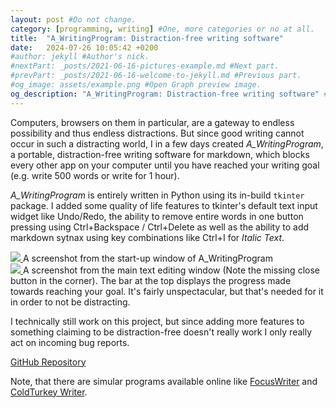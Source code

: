 ```yaml
---
layout: post #Do not change.
category: [programming, writing] #One, more categories or no at all.
title:  "A_WritingProgram: Distraction-free writing software"
date:   2024-07-26 10:05:42 +0200
#author: jekyll #Author's nick.
#nextPart: _posts/2021-06-16-pictures-example.md #Next part.
#prevPart: _posts/2021-06-16-welcome-to-jekyll.md #Previous part.
#og_image: assets/example.png #Open Graph preview image.
og_description: "A_WritingProgram: Distraction-free writing software" #Open Graph description.
---
```


Computers, browsers on them in particular, are a gateway to endless possibility and thus endless distractions. But since good writing cannot occur in such a distracting world, I in a few days created *A_WritingProgram*, a portable, distraction-free writing software for markdown, which blocks every other app on your computer until you have reached your writing goal (e.g. write 500 words or write for 1 hour).

*A_WritingProgram* is entirely written in Python using its in-build `tkinter` package. I added some quality of life features to tkinter's default text input widget like Undo/Redo, the ability to remove entire words in one button pressing using Ctrl+Backspace / Ctrl+Delete as well as the ability to add markdown sytnax using key combinations like Ctrl+I for *Italic Text*. 

<div class= "sx-center">
  <div class="sx-picture">
      <a href='https://github.com/user-attachments/assets/  b87ed2e6-b3b8-4369-be22-975d3abaacb0' data-lity>
          <img src="https://github.com/user-attachments/assets/ b87ed2e6-b3b8-4369-be22-975d3abaacb0">
      </a>
      <span class="sx-subtitle">A screenshot from the start-up window of A_WritingProgram</span>
  </div>
</div>

<div class="sx-picture sx-center">
    <a href='https://github.com/user-attachments/assets/5450bf89-205f-4219-83b3-c21fe4fcf8dd' data-lity>
        <img src="https://github.com/user-attachments/assets/5450bf89-205f-4219-83b3-c21fe4fcf8dd">
    </a>
    <span class="sx-subtitle">A screenshot from the main text editing window (Note the missing close button in the corner). The bar at the top displays the progress made towards reaching your goal. It's fairly unspectacular, but that's needed for it in order to not be distracting.</span>
</div>

I technically still work on this project, but since adding more features to something claiming to be distraction-free doesn't really work I only really act on incoming bug reports.

<div class='sx-button'>
  <a href='https://github.com/SpeedyNurBesser/A_WritingProgram' class='sx-button__content blue'>
    GitHub Repository
  </a>
</div>

Note, that there are simular programs available online like [FocusWriter](https://gottcode.org/focuswriter/) and [ColdTurkey Writer](https://getcoldturkey.com/writer/).